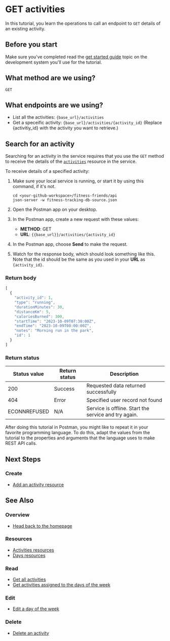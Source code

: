 # GET activities

In this tutorial, you learn the operations to call 
an endpoint to `GET` details of an existing activity.

## Before you start

Make sure you've completed read the [get started guide](before-you-get-started.md) topic on the development system you'll use for the tutorial.

## What method are we using?

`GET`

## What endpoints are we using?

-	List all the activities: `{base_url}/activities` <br>
- Get a speceific activity: `{base_url}/activities/{activity_id}` (Replace {activitiy_id} with the activity you want to retrieve.)

## Search for an activity

Searching for an activity in the service requires that you use the `GET` method to receive the details of the [`activities`](../api/activities.md) resource in the service.

To receive details of a specified activity:

1. Make sure your local service is running, or start it by using this command, if it's not.

    ```shell
    cd <your-github-workspace>/fitness-friends/api
    json-server -w fitness-tracking-db-source.json
    ```

2. Open the Postman app on your desktop.
3. In the Postman app, create a new request with these values:
    * **METHOD**: GET
    * **URL**: `{{base_url}}/activities/{activity_id}`

4. In the Postman app, choose **Send** to make the request.
5. Watch for the response body, which should look something like this. Note that the id should be the same as you used in your **URL** as `{activity_id}`.

### Return body

```js
[
  {
    "activity_id": 1,
    "type": "running",
    "durationMinutes": 30,
    "distanceKm": 5,
    "caloriesBurned": 300,
    "startTime": "2023-10-09T07:30:00Z",
    "endTime": "2023-10-09T08:00:00Z",
    "notes": "Morning run in the park",
    "id": 1
  }
]
```

### Return status

| Status value | Return status | Description |
| ------------- | ----------- | ----------- |
| 200 | Success | Requested data returned successfully |
| 404 | Error | Specified user record not found |
|  ECONNREFUSED | N/A | Service is offline. Start the service and try again. |


After doing this tutorial in Postman, you might like to repeat it in
your favorite programming language. To do this, adapt the values from
the tutorial to the properties and arguments that the language uses to
make REST API calls.

## Next Steps

### Create

* [Add an activity resource](./post-new-activity.md)

## See Also

### Overview

* [Head back to the homepage](../index.md)

### Resources

* [Activities resources](./activities.md)
* [Days resources](./days.md)

### Read

* [Get all activities](./get-activities.md)
* [Get activities assigned to the days of the week](./get-days.md)

### Edit

* [Edit a day of the week](./put-days.md)

### Delete

* [Delete an activity](./delete-activities.md)